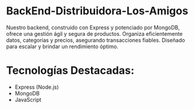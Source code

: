 # BackEnd-Distribuidora-Los-Amigos
Nuestro backend, construido con Express y potenciado por MongoDB, ofrece una gestión ágil y segura de productos. Organiza eficientemente datos, categorías y precios, asegurando transacciones fiables. Diseñado para escalar y brindar un rendimiento óptimo.  


# Tecnologías Destacadas:      
* Express (Node.js)
* MongoDB
* JavaScript
